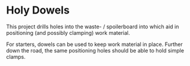 # Holy Dowels

This project drills holes into the waste- / spoilerboard into which aid in positioning (and possibly clamping) work material.

For starters, dowels can be used to keep work material in place. Further down the road, the same positioning holes should be able to hold simple clamps.